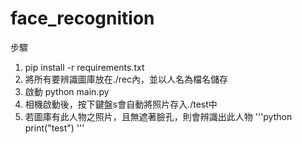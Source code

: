 # face_recognition
步驟
1. pip install -r requirements.txt
2. 將所有要辨識圖庫放在./rec內，並以人名為檔名儲存
3. 啟動 python main.py
4. 相機啟動後，按下鍵盤s會自動將照片存入./test中
5. 若圖庫有此人物之照片，且無遮著臉孔，則會辨識出此人物
'''python
print("test")
'''
